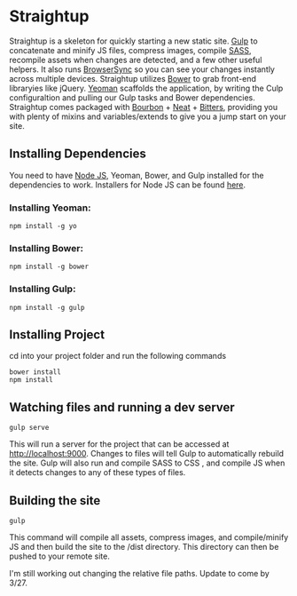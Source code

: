 # Straightup

Straightup is a skeleton for quickly starting a new static site. [Gulp](http://gulpjs.com/) to concatenate and minify JS files, compress images, compile [SASS](http://sass-lang.com/), recompile assets when changes are detected, and a few other useful helpers. It also runs [BrowserSync](http://www.browsersync.io/) so you can see your changes instantly across multiple devices. Straightup utilizes [Bower](http://bower.io/) to grab front-end libraryies like jQuery. [Yeoman](http://yeoman.io/) scaffolds the application, by writing the Culp configuraltion and pulling our Gulp tasks and Bower dependencies. Straightup comes packaged with [Bourbon](http://bourbon.io/) + [Neat](http://neat.bourbon.io/) + [Bitters](http://bitters.bourbon.io/), providing you with plenty of mixins and variables/extends to give you a jump start on your site.

## Installing Dependencies

You need to have [Node JS](https://nodejs.org), Yeoman, Bower, and Gulp installed for the dependencies to work. Installers for Node JS can be found [here](http://nodejs.org/download/).

### Installing Yeoman:

```shell
npm install -g yo
```

### Installing Bower:

```shell
npm install -g bower
```

### Installing Gulp:

```shell
npm install -g gulp
```

## Installing Project

cd into your project folder and run the following commands 

```shell
bower install
npm install
```

## Watching files and running a dev server

```shell
gulp serve
```

This will run a server for the project that can be accessed at [http://localhost:9000](http://localhost:9000). Changes to files will tell Gulp to automatically rebuild the site. Gulp will also run and compile SASS to CSS , and compile JS when it detects changes to any of these types of files.

## Building the site

```shell
gulp
```

This command will compile all assets, compress images, and compile/minify JS and then build the site to the /dist directory. This directory can then be pushed to your remote site.

I'm still working out changing the relative file paths. Update to come by 3/27.